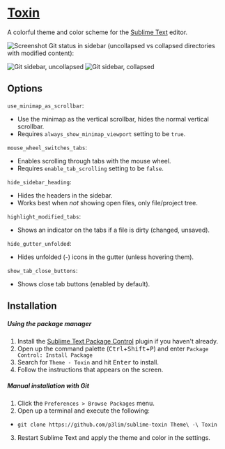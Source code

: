 # [Toxin](https://packagecontrol.io/packages/Theme%20-%20Toxin)

A colorful theme and color scheme for the [Sublime Text](//sublimetext.com/) editor.

![Screenshot](https://cloud.githubusercontent.com/assets/26496/19066717/e92fd1a6-8a1a-11e6-812d-0a702ef55fbd.png)
Git status in sidebar (uncollapsed vs collapsed directories with modified content):

![Git sidebar, uncollapsed](https://user-images.githubusercontent.com/26496/49298983-f23f5300-f4be-11e8-91a7-9e0ecd0cd6a4.png)
![Git sidebar, collapsed](https://user-images.githubusercontent.com/26496/49298987-f4091680-f4be-11e8-866a-a5d6a36c719c.png)

## Options

`use_minimap_as_scrollbar`:

- Use the minimap as the vertical scrollbar, hides the normal vertical scrollbar.
- Requires `always_show_minimap_viewport` setting to be `true`.

`mouse_wheel_switches_tabs`:

- Enables scrolling through tabs with the mouse wheel.
- Requires `enable_tab_scrolling` setting to be `false`.

`hide_sidebar_heading`:

- Hides the headers in the sidebar.
- Works best when _not_ showing open files, only file/project tree.

`highlight_modified_tabs`:

- Shows an indicator on the tabs if a file is dirty (changed, unsaved).

`hide_gutter_unfolded`:

- Hides unfolded (-) icons in the gutter (unless hovering them).

`show_tab_close_buttons`:

- Shows close tab buttons (enabled by default).

## Installation

##### Using the package manager

1. Install the [Sublime Text Package Control](//packagecontrol.io/installation) plugin if you haven't already.
2. Open up the command palette (<kbd>Ctrl</kbd>+<kbd>Shift</kbd>+<kbd>P</kbd>) and enter `Package Control: Install Package`
3. Search for `Theme - Toxin` and hit <kbd>Enter</kbd> to install.
4. Follow the instructions that appears on the screen.

##### Manual installation with Git

1. Click the `Preferences > Browse Packages` menu.
2. Open up a terminal and execute the following:
 - `git clone https://github.com/p3lim/sublime-toxin Theme\ -\ Toxin`
3. Restart Sublime Text and apply the theme and color in the settings.
